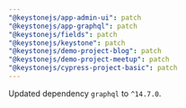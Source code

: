 ```yaml
---
"@keystonejs/app-admin-ui": patch
"@keystonejs/app-graphql": patch
"@keystonejs/fields": patch
"@keystonejs/keystone": patch
"@keystonejs/demo-project-blog": patch
"@keystonejs/demo-project-meetup": patch
"@keystonejs/cypress-project-basic": patch
---
```


Updated dependency `graphql` to `^14.7.0`.
